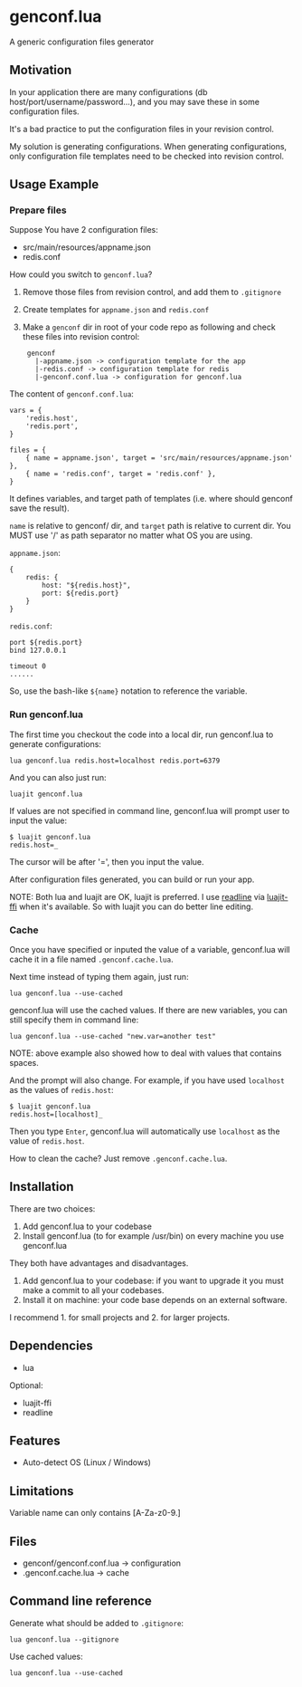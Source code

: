 # genconf.lua

A generic configuration files generator

## Motivation

In your application there are many configurations (db host/port/username/password...), and you may save these in some configuration files.

It's a bad practice to put the configuration files in your revision control.

My solution is generating configurations. When generating configurations, only configuration file templates need to be checked into revision control.

## Usage Example

### Prepare files

Suppose You have 2 configuration files:

* src/main/resources/appname.json
* redis.conf

How could you switch to `genconf.lua`?

1. Remove those files from revision control, and add them to `.gitignore`
2. Create templates for `appname.json` and `redis.conf`
3. Make a `genconf` dir in root of your code repo as following and check these files into revision control:

		genconf
		  |-appname.json -> configuration template for the app
		  |-redis.conf -> configuration template for redis
		  |-genconf.conf.lua -> configuration for genconf.lua

The content of `genconf.conf.lua`:

	vars = {
		'redis.host',
		'redis.port',
	}
	
	files = {
		{ name = appname.json', target = 'src/main/resources/appname.json' },
		{ name = 'redis.conf', target = 'redis.conf' },
	}

It defines variables, and target path of templates (i.e. where should genconf save the result).

`name` is relative to genconf/ dir, and `target` path is relative to current dir. You MUST use '/' as path separator no matter what OS you are using.

`appname.json`:

	{
		redis: {
			host: "${redis.host}",
			port: ${redis.port}
		}
	}

`redis.conf`:

	port ${redis.port}
	bind 127.0.0.1
	
	timeout 0
	......

So, use the bash-like `${name}` notation to reference the variable.

### Run genconf.lua

The first time you checkout the code into a local dir, run genconf.lua to generate configurations:

	lua genconf.lua redis.host=localhost redis.port=6379

And you can also just run:

	luajit genconf.lua

If values are not specified in command line, genconf.lua will prompt user to input the value:

	$ luajit genconf.lua
	redis.host=_

The cursor will be after '=', then you input the value.

After configuration files generated, you can build or run your app.

NOTE: Both lua and luajit are OK, luajit is preferred. I use [readline](http://www.gnu.org/software/readline/) via [luajit-ffi](http://luajit.org/ext_ffi.html) when it's available. So with luajit you can do better line editing.

### Cache

Once you have specified or inputed the value of a variable, genconf.lua will cache it in a file named `.genconf.cache.lua`.

Next time instead of typing them again, just run:

	lua genconf.lua --use-cached

genconf.lua will use the cached values. If there are new variables, you can still specify them in command line:

	lua genconf.lua --use-cached "new.var=another test"

NOTE: above example also showed how to deal with values that contains spaces.

And the prompt will also change. For example, if you have used `localhost` as the values of `redis.host`:

	$ luajit genconf.lua
	redis.host=[localhost]_

Then you type `Enter`, genconf.lua will automatically use `localhost` as the value of `redis.host`.

How to clean the cache? Just remove `.genconf.cache.lua`.

## Installation

There are two choices:

1. Add genconf.lua to your codebase
2. Install genconf.lua (to for example /usr/bin) on every machine you use genconf.lua

They both have advantages and disadvantages.

1. Add genconf.lua to your codebase: if you want to upgrade it you must make a commit to all your codebases.
2. Install it on machine: your code base depends on an external software.

I recommend 1. for small projects and 2. for larger projects.

## Dependencies

* lua

Optional:

* luajit-ffi
* readline

## Features

* Auto-detect OS (Linux / Windows)

## Limitations

Variable name can only contains [A-Za-z0-9.]

## Files

* genconf/genconf.conf.lua -> configuration
* .genconf.cache.lua -> cache

## Command line reference

Generate what should be added to `.gitignore`:

	lua genconf.lua --gitignore

Use cached values:

	lua genconf.lua --use-cached
